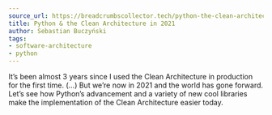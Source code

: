 ```yaml
---
source_url: https://breadcrumbscollector.tech/python-the-clean-architecture-in-2021/
title: Python & the Clean Architecture in 2021
author: Sebastian Buczyński
tags:
- software-architecture
- python
---
```


It’s been almost 3 years since I used the Clean Architecture in production for the first time. (...) But we’re now in 2021 and the world has gone forward. Let’s see how Python’s advancement and a variety of new cool libraries make the implementation of the Clean Architecture easier today.
